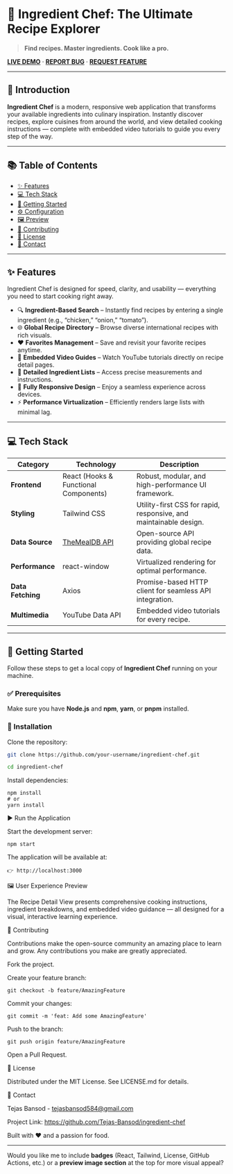 # 🍳 Ingredient Chef: The Ultimate Recipe Explorer

> **Find recipes. Master ingredients. Cook like a pro.**

[**LIVE DEMO**](#) · [**REPORT BUG**](#) · [**REQUEST FEATURE**](#)

---

## 🧭 Introduction

**Ingredient Chef** is a modern, responsive web application that transforms your available ingredients into culinary inspiration. Instantly discover recipes, explore cuisines from around the world, and view detailed cooking instructions — complete with embedded video tutorials to guide you every step of the way.

---

## 📚 Table of Contents

- [✨ Features](#-features)
- [💻 Tech Stack](#-tech-stack)
- [🚀 Getting Started](#-getting-started)
- [⚙️ Configuration](#️-configuration)
- [🖼️ Preview](#️-user-experience-preview)
- [🤝 Contributing](#-contributing)
- [📄 License](#-license)
- [👤 Contact](#-contact)

---

## ✨ Features

Ingredient Chef is designed for speed, clarity, and usability — everything you need to start cooking right away.

- 🔍 **Ingredient-Based Search** – Instantly find recipes by entering a single ingredient (e.g., “chicken,” “onion,” “tomato”).
- 🌐 **Global Recipe Directory** – Browse diverse international recipes with rich visuals.
- ❤️ **Favorites Management** – Save and revisit your favorite recipes anytime.
- 🎥 **Embedded Video Guides** – Watch YouTube tutorials directly on recipe detail pages.
- 📜 **Detailed Ingredient Lists** – Access precise measurements and instructions.
- 📱 **Fully Responsive Design** – Enjoy a seamless experience across devices.
- ⚡ **Performance Virtualization** – Efficiently renders large lists with minimal lag.

---

## 💻 Tech Stack

| Category | Technology | Description |
|-----------|-------------|-------------|
| **Frontend** | React (Hooks & Functional Components) | Robust, modular, and high-performance UI framework. |
| **Styling** | Tailwind CSS | Utility-first CSS for rapid, responsive, and maintainable design. |
| **Data Source** | [TheMealDB API](https://www.themealdb.com/api.php) | Open-source API providing global recipe data. |
| **Performance** | react-window | Virtualized rendering for optimal performance. |
| **Data Fetching** | Axios | Promise-based HTTP client for seamless API integration. |
| **Multimedia** | YouTube Data API | Embedded video tutorials for every recipe. |

---

## 🚀 Getting Started

Follow these steps to get a local copy of **Ingredient Chef** running on your machine.

### ✅ Prerequisites

Make sure you have **Node.js** and **npm**, **yarn**, or **pnpm** installed.

### 🧩 Installation

Clone the repository:

```bash
git clone https://github.com/your-username/ingredient-chef.git

cd ingredient-chef
```
Install dependencies:
```
npm install
# or
yarn install

```

▶️ Run the Application

Start the development server:

```
npm start
```

The application will be available at:
```
👉 http://localhost:3000
```

🖼️ User Experience Preview

The Recipe Detail View presents comprehensive cooking instructions, ingredient breakdowns, and embedded video guidance — all designed for a visual, interactive learning experience.

🤝 Contributing

Contributions make the open-source community an amazing place to learn and grow. Any contributions you make are greatly appreciated.

Fork the project.

Create your feature branch:
```
git checkout -b feature/AmazingFeature
```

Commit your changes:
```
git commit -m 'feat: Add some AmazingFeature'
```

Push to the branch:
```
git push origin feature/AmazingFeature
```
Open a Pull Request.

📄 License

Distributed under the MIT License.
See LICENSE.md
 for details.

👤 Contact

Tejas Bansod - tejasbansod584@gmail.com

Project Link: https://github.com/Tejas-Bansod/ingredient-chef

Built with ❤️ and a passion for food.


---

Would you like me to include **badges** (React, Tailwind, License, GitHub Actions, etc.) or a **preview image section** at the top for more visual appeal?